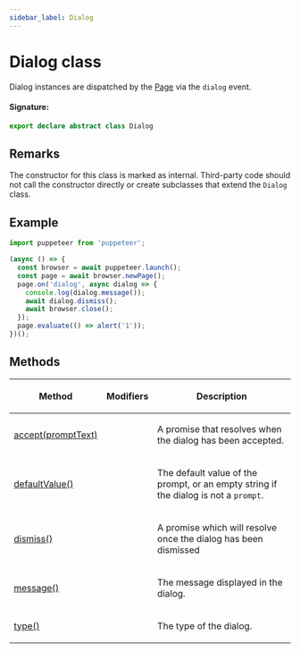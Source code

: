```yaml
---
sidebar_label: Dialog
---
```


# Dialog class

Dialog instances are dispatched by the [Page](./puppeteer.page.md) via the `dialog` event.

#### Signature:

```typescript
export declare abstract class Dialog
```

## Remarks

The constructor for this class is marked as internal. Third-party code should not call the constructor directly or create subclasses that extend the `Dialog` class.

## Example

```ts
import puppeteer from 'puppeteer';

(async () => {
  const browser = await puppeteer.launch();
  const page = await browser.newPage();
  page.on('dialog', async dialog => {
    console.log(dialog.message());
    await dialog.dismiss();
    await browser.close();
  });
  page.evaluate(() => alert('1'));
})();
```

## Methods

<table><thead><tr><th>

Method

</th><th>

Modifiers

</th><th>

Description

</th></tr></thead>
<tbody><tr><td>

[accept(promptText)](./puppeteer.dialog.accept.md)

</td><td>

</td><td>

A promise that resolves when the dialog has been accepted.

</td></tr>
<tr><td>

[defaultValue()](./puppeteer.dialog.defaultvalue.md)

</td><td>

</td><td>

The default value of the prompt, or an empty string if the dialog is not a `prompt`.

</td></tr>
<tr><td>

[dismiss()](./puppeteer.dialog.dismiss.md)

</td><td>

</td><td>

A promise which will resolve once the dialog has been dismissed

</td></tr>
<tr><td>

[message()](./puppeteer.dialog.message.md)

</td><td>

</td><td>

The message displayed in the dialog.

</td></tr>
<tr><td>

[type()](./puppeteer.dialog.type.md)

</td><td>

</td><td>

The type of the dialog.

</td></tr>
</tbody></table>
